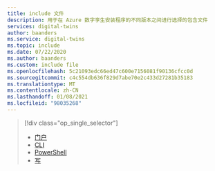 ```yaml
---
title: include 文件
description: 用于在 Azure 数字孪生安装程序的不同版本之间进行选择的包含文件
services: digital-twins
author: baanders
ms.service: digital-twins
ms.topic: include
ms.date: 07/22/2020
ms.author: baanders
ms.custom: include file
ms.openlocfilehash: 5c21093edc66ed47c600e7156081f90136cfcc0d
ms.sourcegitcommit: c4c554db636f829d7abe70e2c433d27281b35183
ms.translationtype: MT
ms.contentlocale: zh-CN
ms.lasthandoff: 01/08/2021
ms.locfileid: "98035268"
---
```

> [!div class="op_single_selector"]
> * [门户](../articles/digital-twins/how-to-set-up-instance-portal.md)
> * [CLI](../articles/digital-twins/how-to-set-up-instance-cli.md)
> * [PowerShell](../articles/digital-twins/how-to-set-up-instance-powershell.md)
> * [写](../articles/digital-twins/how-to-set-up-instance-scripted.md)
